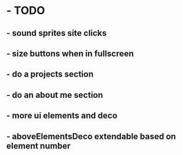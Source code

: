 # - TODO

## - sound sprites site clicks

## - size buttons when in fullscreen

## - do a projects section

## - do an about me section

## - more ui elements and deco

## - aboveElementsDeco extendable based on element number
